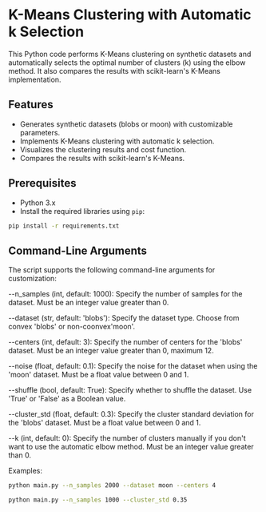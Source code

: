 # K-Means Clustering with Automatic k Selection

This Python code performs K-Means clustering on synthetic datasets and automatically selects the optimal number of clusters (k) using the elbow method. It also compares the results with scikit-learn's K-Means implementation.

## Features

- Generates synthetic datasets (blobs or moon) with customizable parameters.
- Implements K-Means clustering with automatic k selection.
- Visualizes the clustering results and cost function.
- Compares the results with scikit-learn's K-Means.

## Prerequisites

- Python 3.x
- Install the required libraries using `pip`:

```bash
pip install -r requirements.txt
```

## Command-Line Arguments
The script supports the following command-line arguments for customization:

--n_samples (int, default: 1000): Specify the number of samples for the dataset. Must be an integer value greater than 0.

--dataset (str, default: 'blobs'): Specify the dataset type. Choose from convex 'blobs' or  non-coonvex'moon'.

--centers (int, default: 3): Specify the number of centers for the 'blobs' dataset. Must be an integer value greater than 0, maximum 12.

--noise (float, default: 0.1): Specify the noise for the dataset when using the 'moon' dataset. Must be a float value between 0 and 1.

--shuffle (bool, default: True): Specify whether to shuffle the dataset. Use 'True' or 'False' as a Boolean value.

--cluster_std (float, default: 0.3): Specify the cluster standard deviation for the 'blobs' dataset. Must be a float value between 0 and 1.

--k (int, default: 0): Specify the number of clusters manually if you don't want to use the automatic elbow method. Must be an integer value greater than 0.

Examples:

```bash
python main.py --n_samples 2000 --dataset moon --centers 4
```

```bash
python main.py --n_samples 1000 --cluster_std 0.35
```
